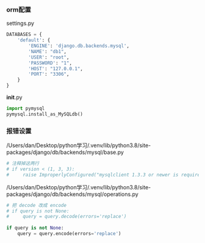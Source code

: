 ### orm配置
settings.py
```py
DATABASES = {
    'default': {
        'ENGINE': 'django.db.backends.mysql',
        'NAME': "db1",
        'USER': "root",
        'PASSWORD': "1",
        'HOST': "127.0.0.1",
        'PORT': "3306",
    }
}
```

__init__.py
```py
import pymysql
pymysql.install_as_MySQLdb()
```

### 报错设置
/Users/dan/Desktop/python学习/.venv/lib/python3.8/site-packages/django/db/backends/mysql/base.py
```py
# 注释掉这两行
# if version < (1, 3, 3):
#     raise ImproperlyConfigured("mysqlclient 1.3.3 or newer is required; you have %s" % Database.__version__)
```

/Users/dan/Desktop/python学习/.venv/lib/python3.8/site-packages/django/db/backends/mysql/operations.py
```py
# 把 decode 改成 encode
# if query is not None:
#     query = query.decode(errors='replace')
    
if query is not None:
    query = query.encode(errors='replace')
```
